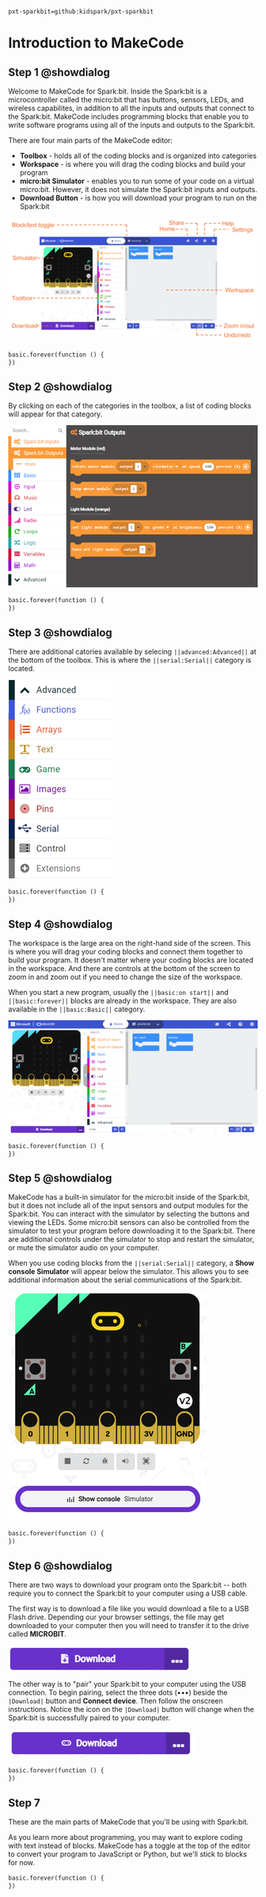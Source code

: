 ```package
pxt-sparkbit=github:kidspark/pxt-sparkbit
```

# Introduction to MakeCode

## Step 1 @showdialog

Welcome to MakeCode for Spark:bit. Inside the Spark:bit is a microcontroller called the micro:bit that has buttons, sensors, LEDs, and wireless capabilites, in addition to all the inputs and outputs that connect to the Spark:bit. MakeCode includes programming blocks that enable you to write software programs using all of the inputs and outputs to the Spark:bit.

There are four main parts of the MakeCode editor:
* **Toolbox** - holds all of the coding blocks and is organized into categories
* **Workspace** - is where you will drag the coding blocks and build your program
* **micro:bit Simulator** - enables you to run some of your code on a virtual micro:bit. However, it does not simulate the Spark:bit inputs and outputs.
* **Download Button** - is how you will download your program to run on the Spark:bit

![MakeCode screen](https://raw.githubusercontent.com/KidSpark/tutorials/master/assets/1-2-makecode-screen-labeled.png)

```blocks
basic.forever(function () {
})
```
## Step 2 @showdialog

By clicking on each of the categories in the toolbox, a list of coding blocks will appear for that category.

![sparkbitO menu](https://raw.githubusercontent.com/KidSpark/tutorials/master/assets/1-2-makecode-sparkbitO.png)

```blocks
basic.forever(function () {
})
```

## Step 3 @showdialog

There are additional catories available by selecing ``||advanced:Advanced||`` at the bottom of the toolbox. This is where the ``||serial:Serial||`` category is located.

![Advanced categories](https://raw.githubusercontent.com/KidSpark/tutorials/master/assets/1-2-makecode-toolbox-advanced.png)

```blocks
basic.forever(function () {
})
```

## Step 4 @showdialog

The workspace is the large area on the right-hand side of the screen. This is where you will drag your coding blocks and connect them together to build your program. It doesn't matter where your coding blocks are located in the workspace. And there are controls at the bottom of the screen to zoom in and zoom out if you need to change the size of the workspace.

When you start a new program, usually the ``||basic:on start||`` and ``||basic:forever||`` blocks are already in the workspace. They are also available in the ``||basic:Basic||`` category.

![MakeCode screen](https://raw.githubusercontent.com/KidSpark/tutorials/master/assets/1-2-makecode-whole-screen.png)

```blocks
basic.forever(function () {
})
```

## Step 5 @showdialog

MakeCode has a built-in simulator for the micro:bit inside of the Spark:bit, but it does not include all of the input sensors and output modules for the Spark:bit. You can interact with the simulator by selecting the buttons and viewing the LEDs. Some micro:bit sensors can also be controlled from the simulator to test your program before downloading it to the Spark:bit. There are additional controls under the simulator to stop and restart the simulator, or mute the simulator audio on your computer.  

When you use coding blocks from the ``||serial:Serial||`` category, a **Show console Simulator** will appear below the simulator. This allows you to see additional information about the serial communications of the Spark:bit.

![micro:bit simulator](https://raw.githubusercontent.com/KidSpark/tutorials/master/assets/1-2-makecode-show-console.png)

```blocks
basic.forever(function () {
})
```

## Step 6 @showdialog

There are two ways to download your program onto the Spark:bit -- both require you to connect the Spark:bit to your computer using a USB cable.

The first way is to download a file like you would download a file to a USB Flash drive. Depending our your browser settings, the file may get downloaded to your computer then you will need to transfer it to the drive called **MICROBIT**.

![Download](https://raw.githubusercontent.com/KidSpark/tutorials/master/assets/1-2-makecode-download.png)

The other way is to "pair" your Spark:bit to your computer using the USB connection. To begin pairing, select the three dots (•••) beside the ``|Download|`` button and **Connect device**. Then follow the onscreen instructions. Notice the icon on the ``|Download|`` button will change when the Spark:bit is successfully paired to your computer.

![USB pairing](https://raw.githubusercontent.com/KidSpark/tutorials/master/assets/1-2-makecode-webusb.png)

```blocks
basic.forever(function () {
})
```

## Step 7

These are the main parts of MakeCode that you'll be using with Spark:bit. 

As you learn more about programming, you may want to explore coding with text instead of blocks. MakeCode has a toggle at the top of the editor to convert your program to JavaScript or Python, but we'll stick to blocks for now.

```blocks
basic.forever(function () {
})
```